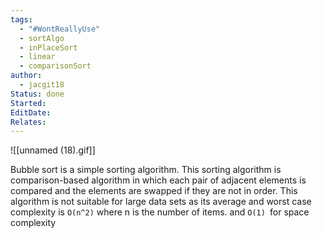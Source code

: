```yaml
---
tags:
  - "#WontReallyUse"
  - sortAlgo
  - inPlaceSort
  - linear
  - comparisonSort
author:
  - jacgit18
Status: done
Started: 
EditDate: 
Relates:
---
```


![[unnamed (18).gif]]

Bubble sort is a simple sorting algorithm. This sorting algorithm is comparison-based algorithm in which each pair of adjacent elements is compared and the elements are swapped if they are not in order. This algorithm is not suitable for large data sets as its average and worst case complexity is `Ο(n^2)` where n is the number of items. and `O(1) `for space complexity